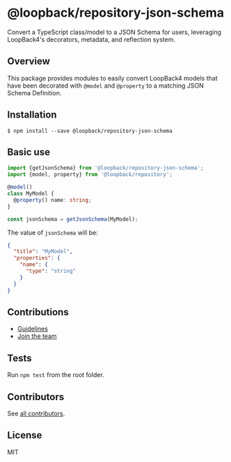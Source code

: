 # @loopback/repository-json-schema

Convert a TypeScript class/model to a JSON Schema for users, leveraging
LoopBack4's decorators, metadata, and reflection system.

## Overview

This package provides modules to easily convert LoopBack4 models that have been
decorated with `@model` and `@property` to a matching JSON Schema Definition.

## Installation

```shell
$ npm install --save @loopback/repository-json-schema
```

## Basic use

```ts
import {getJsonSchema} from '@loopback/repository-json-schema';
import {model, property} from '@loopback/repository';

@model()
class MyModel {
  @property() name: string;
}

const jsonSchema = getJsonSchema(MyModel);
```

The value of `jsonSchema` will be:

```json
{
  "title": "MyModel",
  "properties": {
    "name": {
      "type": "string"
    }
  }
}
```

## Contributions

- [Guidelines](https://github.com/strongloop/loopback-next/blob/master/docs/CONTRIBUTING.md)
- [Join the team](https://github.com/strongloop/loopback-next/issues/110)

## Tests

Run `npm test` from the root folder.

## Contributors

See
[all contributors](https://github.com/strongloop/loopback-next/graphs/contributors).

## License

MIT
